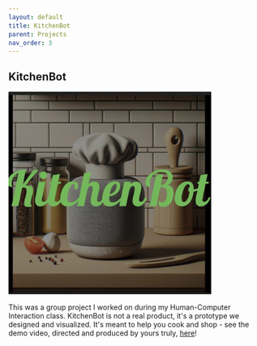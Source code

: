 ```yaml
---
layout: default
title: KitchenBot
parent: Projects
nav_order: 3
---
```


## KitchenBot

<img src="kitchenbot.jpg" height="400" width="400">

This was a group project I worked on during my Human-Computer Interaction class. KitchenBot is not a real product, it's a prototype we designed and visualized. It's meant to help you cook and shop - see the demo video, directed and produced by yours truly, [here](https://drive.google.com/file/d/1iO96fj9OvmsLLxLFKuAtZGFSMgm_iL2d/view?usp=sharing)!

